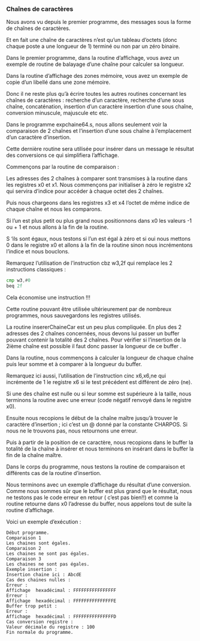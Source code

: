 ### Chaînes de caractères 
Nous avons vu depuis le premier programme, des messages sous la forme de chaînes de caractères.

Et en fait une chaîne de caractères n’est qu’un tableau d’octets (donc chaque poste a une longueur de 1) terminé ou non par un zéro binaire.

Dans le premier programme, dans la routine d’affichage, vous avez un exemple de routine de balayage d’une chaîne pour calculer sa longueur.

Dans la routine d’affichage des zones mémoire, vous avez un exemple de copie d’un libellé dans une zone mémoire.

Donc il ne reste plus qu’à écrire toutes les autres routines concernant les chaînes de caractères : recherche d’un caractère, recherche d’une sous chaîne, concaténation, insertion d’un caractère insertion d’une sous chaîne, conversion minuscule, majuscule etc etc.

Dans le programme expchaine64.s, nous allons seulement voir la comparaison de 2 chaînes et l’insertion d’une sous chaîne à l’emplacement d’un caractère d’insertion.

Cette dernière routine sera utilisée pour insérer dans un message le résultat des conversions ce qui simplifiera l’affichage.

Commençons par la routine de comparaison :

Les adresses des 2 chaînes à comparer sont transmises à la routine dans les registres x0 et x1. Nous commençons par initialiser à zéro le registre x2 qui servira d’indice pour accéder à chaque octet des 2 chaînes.

Puis nous chargeons dans les registres x3 et x4 l’octet de même indice de chaque chaîne et nous les comparons.

Si l’un est plus petit ou plus grand nous positionnons dans x0 les valeurs -1 ou + 1 et nous allons à la fin de la routine.

S ‘ils sont égaux, nous testons si l’un est égal à zéro et si oui nous mettons 0 dans le registre x0 et allons à la fin de la routine sinon nous incrémentons l’indice et nous bouclons. 

Remarquez l’utilisation de l’instruction cbz w3,2f qui remplace les 2 instructions classiques :
```asm
cmp w3,#0
beq 2f
```
Cela économise une instruction !!!

Cette routine pouvant être utilisée ultérieurement par de nombreux programmes, nous sauvegardons les registres utilisés.

La routine insererChaineCar est un peu plus compliquée. En plus des 2 adresses des 2 chaînes concernées, nous devons lui passer un buffer pouvant contenir la totalité des 2 chaînes. Pour vérifier si l’insertion de la 2ième chaîne est possible il faut donc passer la longueur de ce buffer .

Dans la routine, nous commençons à calculer la longueur de chaque chaîne puis leur somme et à comparer à la longueur du buffer.

Remarquez ici aussi, l’utilisation de l’instruction cinc x6,x6,ne qui incrémente de 1 le registre x6 si le test précédent est différent de zéro (ne).

Si une des chaîne est nulle ou si leur somme est supérieure à la taille, nous terminons la routine avec une erreur (code négatif renvoyé dans le registre x0).

Ensuite nous recopions le début de la chaîne maître jusqu’à trouver le caractère d’insertion ; ici c’est un @ donné par la constante CHARPOS. Si nous ne le trouvons pas, nous retournons une erreur.

Puis à partir de la position de ce caractère, nous recopions dans le buffer la totalité de la chaîne à insérer et nous terminons en insérant dans le buffer la fin de la chaîne maître.

Dans le corps du programme, nous testons la routine de comparaison et différents cas de la routine d’insertion.

Nous terminons avec un exemple d’affichage du résultat d’une conversion. Comme nous sommes sûr que le buffer est plus grand que le résultat, nous ne testons pas le code erreur en retour ( c’est pas bien!!) et comme la routine retourne dans x0 l’adresse du buffer, nous appelons tout de suite la routine d’affichage.

Voici un exemple d’exécution :
```
Début programme.
Comparaison 1
Les chaines sont égales.
Comparaison 2
Les chaines ne sont pas égales.
Comparaison 3
Les chaines ne sont pas égales.
Exemple insertion :
Insertion chaine ici : AbcdE
Cas des chaines nulles :
Erreur :
Affichage  hexadécimal : FFFFFFFFFFFFFFFF
Erreur :
Affichage  hexadécimal : FFFFFFFFFFFFFFFE
Buffer trop petit :
Erreur :
Affichage  hexadécimal : FFFFFFFFFFFFFFFD
Cas conversion registre :
Valeur décimale du registre : 100
Fin normale du programme.
```

